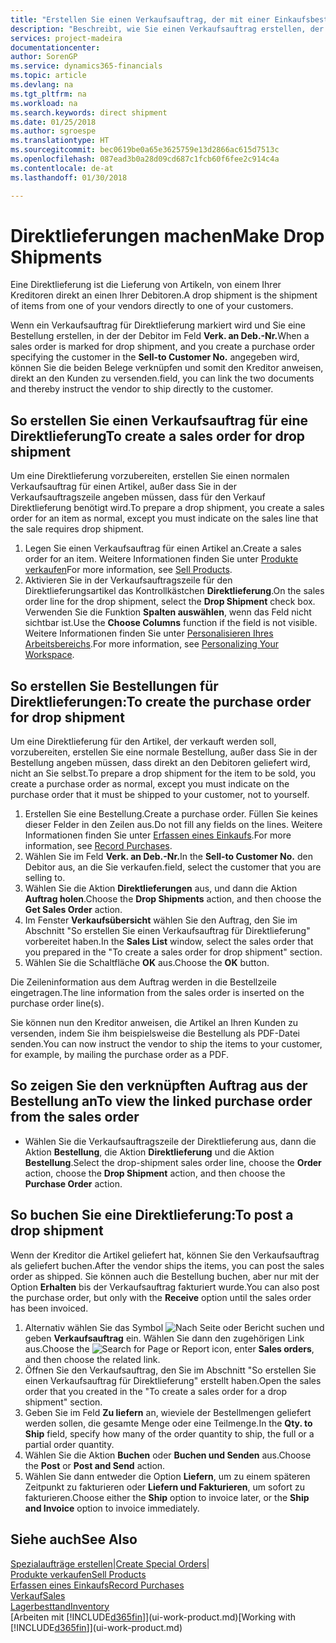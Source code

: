 ```yaml
---
title: "Erstellen Sie einen Verkaufsauftrag, der mit einer Einkaufsbestellung für eine direkte Lieferung verknüpft ist| Microsoft Docs"
description: "Beschreibt, wie Sie einen Verkaufsauftrag erstellen, der mit einer Bestellung verknüpft ist, um sicherzustellen, dass die Artikel vom Kreditor direkt an den Debitor versendet werden"
services: project-madeira
documentationcenter: 
author: SorenGP
ms.service: dynamics365-financials
ms.topic: article
ms.devlang: na
ms.tgt_pltfrm: na
ms.workload: na
ms.search.keywords: direct shipment
ms.date: 01/25/2018
ms.author: sgroespe
ms.translationtype: HT
ms.sourcegitcommit: bec0619be0a65e3625759e13d2866ac615d7513c
ms.openlocfilehash: 087ead3b0a28d09cd687c1fcb60f6fee2c914c4a
ms.contentlocale: de-at
ms.lasthandoff: 01/30/2018

---
```

# <a name="make-drop-shipments"></a><span data-ttu-id="acc93-103">Direktlieferungen machen</span><span class="sxs-lookup"><span data-stu-id="acc93-103">Make Drop Shipments</span></span>
<span data-ttu-id="acc93-104">Eine Direktlieferung ist die Lieferung von Artikeln, von einem Ihrer Kreditoren direkt an einen Ihrer Debitoren.</span><span class="sxs-lookup"><span data-stu-id="acc93-104">A drop shipment is the shipment of items from one of your vendors directly to one of your customers.</span></span>

<span data-ttu-id="acc93-105">Wenn ein Verkaufsauftrag für Direktlieferung markiert wird und Sie eine Bestellung erstellen, in der der Debitor im Feld **Verk. an Deb.-Nr.**</span><span class="sxs-lookup"><span data-stu-id="acc93-105">When a sales order is marked for drop shipment, and you create a purchase order specifying the customer in the **Sell-to Customer No.**</span></span> <span data-ttu-id="acc93-106">angegeben wird, können Sie die beiden Belege verknüpfen und somit den Kreditor anweisen, direkt an den Kunden zu versenden.</span><span class="sxs-lookup"><span data-stu-id="acc93-106">field, you can link the two documents and thereby instruct the vendor to ship directly to the customer.</span></span>

## <a name="to-create-a-sales-order-for-drop-shipment"></a><span data-ttu-id="acc93-107">So erstellen Sie einen Verkaufsauftrag für eine Direktlieferung</span><span class="sxs-lookup"><span data-stu-id="acc93-107">To create a sales order for drop shipment</span></span>
<span data-ttu-id="acc93-108">Um eine Direktlieferung vorzubereiten, erstellen Sie einen normalen Verkaufsauftrag für einen Artikel, außer dass Sie in der Verkaufsauftragszeile angeben müssen, dass für den Verkauf Direktlieferung benötigt wird.</span><span class="sxs-lookup"><span data-stu-id="acc93-108">To prepare a drop shipment, you create a sales order for an item as normal, except you must indicate on the sales line that the sale requires drop shipment.</span></span>

1. <span data-ttu-id="acc93-109">Legen Sie einen Verkaufsauftrag für einen Artikel an.</span><span class="sxs-lookup"><span data-stu-id="acc93-109">Create a sales order for an item.</span></span> <span data-ttu-id="acc93-110">Weitere Informationen finden Sie unter [Produkte verkaufen](sales-how-sell-products.md)</span><span class="sxs-lookup"><span data-stu-id="acc93-110">For more information, see [Sell Products](sales-how-sell-products.md).</span></span>
2. <span data-ttu-id="acc93-111">Aktivieren Sie in der Verkaufsauftragszeile für den Direktlieferungsartikel das Kontrollkästchen **Direktlieferung**.</span><span class="sxs-lookup"><span data-stu-id="acc93-111">On the sales order line for the drop shipment, select the **Drop Shipment** check box.</span></span> <span data-ttu-id="acc93-112">Verwenden Sie die Funktion **Spalten auswählen**, wenn das Feld nicht sichtbar ist.</span><span class="sxs-lookup"><span data-stu-id="acc93-112">Use the **Choose Columns** function if the field is not visible.</span></span> <span data-ttu-id="acc93-113">Weitere Informationen finden Sie unter [Personalisieren Ihres Arbeitsbereichs](ui-personalization-user.md).</span><span class="sxs-lookup"><span data-stu-id="acc93-113">For more information, see [Personalizing Your Workspace](ui-personalization-user.md).</span></span>

## <a name="to-create-the-purchase-order-for-drop-shipment"></a><span data-ttu-id="acc93-114">So erstellen Sie Bestellungen für Direktlieferungen:</span><span class="sxs-lookup"><span data-stu-id="acc93-114">To create the purchase order for drop shipment</span></span>
<span data-ttu-id="acc93-115">Um eine Direktlieferung für den Artikel, der verkauft werden soll, vorzubereiten, erstellen Sie eine normale Bestellung, außer dass Sie in der Bestellung angeben müssen, dass direkt an den Debitoren geliefert wird, nicht an Sie selbst.</span><span class="sxs-lookup"><span data-stu-id="acc93-115">To prepare a drop shipment for the item to be sold, you create a purchase order as normal, except you must indicate on the purchase order that it must be shipped to your customer, not to yourself.</span></span>

1. <span data-ttu-id="acc93-116">Erstellen Sie eine Bestellung.</span><span class="sxs-lookup"><span data-stu-id="acc93-116">Create a purchase order.</span></span> <span data-ttu-id="acc93-117">Füllen Sie keines dieser Felder in den Zeilen aus.</span><span class="sxs-lookup"><span data-stu-id="acc93-117">Do not fill any fields on the lines.</span></span> <span data-ttu-id="acc93-118">Weitere Informationen finden Sie unter [Erfassen eines Einkaufs](purchasing-how-record-purchases.md).</span><span class="sxs-lookup"><span data-stu-id="acc93-118">For more information, see [Record Purchases](purchasing-how-record-purchases.md).</span></span>
2. <span data-ttu-id="acc93-119">Wählen Sie im Feld **Verk. an Deb.-Nr.**</span><span class="sxs-lookup"><span data-stu-id="acc93-119">In the **Sell-to Customer No.**</span></span> <span data-ttu-id="acc93-120">den Debitor aus, an die Sie verkaufen.</span><span class="sxs-lookup"><span data-stu-id="acc93-120">field, select the customer that you are selling to.</span></span>
3. <span data-ttu-id="acc93-121">Wählen Sie die Aktion **Direktlieferungen** aus, und dann die Aktion **Auftrag holen**.</span><span class="sxs-lookup"><span data-stu-id="acc93-121">Choose the **Drop Shipments** action, and then choose the **Get Sales Order** action.</span></span>
4. <span data-ttu-id="acc93-122">Im Fenster **Verkaufsübersicht** wählen Sie den Auftrag, den Sie im Abschnitt "So erstellen Sie einen Verkaufsauftrag für Direktlieferung" vorbereitet haben.</span><span class="sxs-lookup"><span data-stu-id="acc93-122">In the **Sales List** window, select the sales order that you prepared in the "To create a sales order for drop shipment" section.</span></span>
5. <span data-ttu-id="acc93-123">Wählen Sie die Schaltfläche **OK** aus.</span><span class="sxs-lookup"><span data-stu-id="acc93-123">Choose the **OK** button.</span></span>

<span data-ttu-id="acc93-124">Die Zeileninformation aus dem Auftrag werden in die Bestellzeile eingetragen.</span><span class="sxs-lookup"><span data-stu-id="acc93-124">The line information from the sales order is inserted on the purchase order line(s).</span></span>

<span data-ttu-id="acc93-125">Sie können nun den Kreditor anweisen, die Artikel an Ihren Kunden zu versenden, indem Sie ihm beispielsweise die Bestellung als PDF-Datei senden.</span><span class="sxs-lookup"><span data-stu-id="acc93-125">You can now instruct the vendor to ship the items to your customer, for example, by mailing the purchase order as a PDF.</span></span>     

## <a name="to-view-the-linked-purchase-order-from-the-sales-order"></a><span data-ttu-id="acc93-126">So zeigen Sie den verknüpften Auftrag aus der Bestellung an</span><span class="sxs-lookup"><span data-stu-id="acc93-126">To view the linked purchase order from the sales order</span></span>
* <span data-ttu-id="acc93-127">Wählen Sie die Verkaufsauftragszeile der Direktlieferung aus, dann die Aktion **Bestellung**, die Aktion **Direktlieferung** und die Aktion **Bestellung**.</span><span class="sxs-lookup"><span data-stu-id="acc93-127">Select the drop-shipment sales order line, choose the **Order** action, choose the **Drop Shipment** action, and then choose the **Purchase Order** action.</span></span>

## <a name="to-post-a-drop-shipment"></a><span data-ttu-id="acc93-128">So buchen Sie eine Direktlieferung:</span><span class="sxs-lookup"><span data-stu-id="acc93-128">To post a drop shipment</span></span>
<span data-ttu-id="acc93-129">Wenn der Kreditor die Artikel geliefert hat, können Sie den Verkaufsauftrag als geliefert buchen.</span><span class="sxs-lookup"><span data-stu-id="acc93-129">After the vendor ships the items, you can post the sales order as shipped.</span></span> <span data-ttu-id="acc93-130">Sie können auch die Bestellung buchen, aber nur mit der Option **Erhalten** bis der Verkaufsauftrag fakturiert wurde.</span><span class="sxs-lookup"><span data-stu-id="acc93-130">You can also post the purchase order, but only with the **Receive** option until the sales order has been invoiced.</span></span>

1. <span data-ttu-id="acc93-131">Alternativ wählen Sie das Symbol ![Nach Seite oder Bericht suchen](media/ui-search/search_small.png "Nach Seite oder Bericht suchen") und geben **Verkaufsauftrag** ein. Wählen Sie dann den zugehörigen Link aus.</span><span class="sxs-lookup"><span data-stu-id="acc93-131">Choose the ![Search for Page or Report](media/ui-search/search_small.png "Search for Page or Report icon") icon, enter **Sales orders**, and then choose the related link.</span></span>
2. <span data-ttu-id="acc93-132">Öffnen Sie den Verkaufsauftrag, den Sie im Abschnitt "So erstellen Sie einen Verkaufsauftrag für Direktlieferung" erstellt haben.</span><span class="sxs-lookup"><span data-stu-id="acc93-132">Open the sales order that you created in the "To create a sales order for a drop shipment" section.</span></span>
3. <span data-ttu-id="acc93-133">Geben Sie im Feld **Zu liefern** an, wieviele der Bestellmengen geliefert werden sollen, die gesamte Menge oder eine Teilmenge.</span><span class="sxs-lookup"><span data-stu-id="acc93-133">In the **Qty. to Ship** field, specify how many of the order quantity to ship, the full or a partial order quantity.</span></span>
4. <span data-ttu-id="acc93-134">Wählen Sie die Aktion **Buchen** oder **Buchen und Senden** aus.</span><span class="sxs-lookup"><span data-stu-id="acc93-134">Choose the **Post** or **Post and Send** action.</span></span>
5. <span data-ttu-id="acc93-135">Wählen Sie dann entweder die Option **Liefern**, um zu einem späteren Zeitpunkt zu fakturieren oder **Liefern und Fakturieren**, um sofort zu fakturieren.</span><span class="sxs-lookup"><span data-stu-id="acc93-135">Choose either the **Ship** option to invoice later, or the **Ship and Invoice** option to invoice immediately.</span></span>

## <a name="see-also"></a><span data-ttu-id="acc93-136">Siehe auch</span><span class="sxs-lookup"><span data-stu-id="acc93-136">See Also</span></span>
<span data-ttu-id="acc93-137">[Spezialaufträge erstellen](sales-how-to-create-special-orders.md)|</span><span class="sxs-lookup"><span data-stu-id="acc93-137">[Create Special Orders](sales-how-to-create-special-orders.md)|</span></span>  
[<span data-ttu-id="acc93-138">Produkte verkaufen</span><span class="sxs-lookup"><span data-stu-id="acc93-138">Sell Products</span></span>](sales-how-sell-products.md)  
[<span data-ttu-id="acc93-139">Erfassen eines Einkaufs</span><span class="sxs-lookup"><span data-stu-id="acc93-139">Record Purchases</span></span>](purchasing-how-record-purchases.md)  
[<span data-ttu-id="acc93-140">Verkauf</span><span class="sxs-lookup"><span data-stu-id="acc93-140">Sales</span></span>](sales-manage-sales.md)  
[<span data-ttu-id="acc93-141">Lagerbesttand</span><span class="sxs-lookup"><span data-stu-id="acc93-141">Inventory</span></span>](inventory-manage-inventory.md)  
<span data-ttu-id="acc93-142">[Arbeiten mit [!INCLUDE[d365fin](includes/d365fin_md.md)]](ui-work-product.md)</span><span class="sxs-lookup"><span data-stu-id="acc93-142">[Working with [!INCLUDE[d365fin](includes/d365fin_md.md)]](ui-work-product.md)</span></span>

